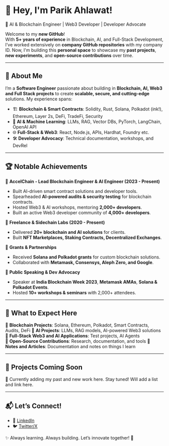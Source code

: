 # 👋 Hey, I'm Parik Ahlawat!  
🚀 AI & Blockchain Engineer | Web3 Developer | Developer Advocate  

Welcome to my **new GitHub**!  
With **5+ years of experience** in Blockchain, AI, and Full-Stack Development, I’ve worked extensively on **company GitHub repositories** with my company ID. Now, I'm building this **personal space** to showcase my **past projects**, **new experiments**, and **open-source contributions** over time.  

---

## 🌟 **About Me**  
I’m a **Software Engineer** passionate about building in **Blockchain, AI, Web3 and Full Stack projects** to create **scalable, secure, and cutting-edge** solutions. My experience spans:  

- 🏗️ **Blockchain & Smart Contracts**: Solidity, Rust, Solana, Polkadot (ink!), Ethereum, Layer 2s, DeFi, TradeFi, Security  
- 🤖 **AI & Machine Learning**: LLMs, RAG, Vector DBs, PyTorch, LangChain, OpenAI API  
- 🌐 **Full-Stack & Web3**: React, Node.js, APIs, Hardhat, Foundry etc. 
- 🛠️ **Developer Advocacy**: Technical documentation, workshops, and DevRel  

---

## 🏆 **Notable Achievements**  

🔹 **AccelChain - Lead Blockchain Engineer & AI Engineer (2023 - Present)**  
- Built AI-driven smart contract solutions and developer tools.  
- Spearheaded **AI-powered audits & security testing** for blockchain contracts.  
- Hosted Web3 & AI workshops, mentoring **2,000+ developers**.
- Built an active Web3 developer community of **4,000+ developers**.  

🔹 **Freelance & Sidechain Labs (2020 - Present)**  
- Delivered **20+ blockchain and AI solutions** for clients.  
- Built **NFT Marketplaces, Staking Contracts, Decentralized Exchanges**.  
  

🔹 **Grants & Partnerships**  
- Received **Solana and Polkadot grants** for custom blockchain solutions.  
- Collaborated with **Metamask, Consensys, Aleph Zero, and Google**.  

🔹 **Public Speaking & Dev Advocacy**  
- Speaker at **India Blockchain Week 2023**, **Metamask AMAs**, **Solana & Polkadot Events**.  
- Hosted **10+ workshops & seminars** with 2,000+ attendees.  

---

## 🚀 **What to Expect Here**  
🔹 **Blockchain Projects**: Solana, Ethereum, Polkadot, Smart Contracts, Audits, DeFi 
🔹 **AI Projects**: LLMs, RAG models, AI-powered Web3 solutions  
🔹 **Full-Stack Web3 and AI Applications**: Test projects, AI Agents  
🔹 **Open-Source Contributions**: Research, documentation, and tools 
🔹 **Notes and Articles**: Documentation and notes on things I learn


---

## 📌 **Projects Coming Soon**  
👷 Currently adding my past and new work here. Stay tuned! Will add a list and link here.   
 

---

## 📬 **Let’s Connect!**  
- 💼 [LinkedIn](https://www.linkedin.com/in/parik-ahlawat)  
- 🐦 [Twitter/X](https://x.com/par_ahl) 

✨ Always learning. Always building. Let’s innovate together! 🚀


<!--
**par1kahl/par1kahl** is a ✨ _special_ ✨ repository because its `README.md` (this file) appears on your GitHub profile.

Here are some ideas to get you started:

- 🔭 I’m currently working on ...
- 🌱 I’m currently learning ...
- 👯 I’m looking to collaborate on ...
- 🤔 I’m looking for help with ...
- 💬 Ask me about ...
- 📫 How to reach me: ...
- 😄 Pronouns: ...
- ⚡ Fun fact: ...
-->
